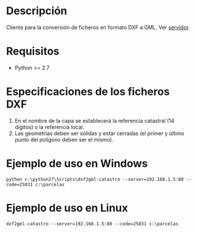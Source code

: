 Descripción
===========

Cliente para la conversión de ficheros en formato DXF a GML. Ver [servidor](https://github.com/Ayuntamiento-Zaragoza/dxf2gml-catastro).


Requisitos
==========

* Python >= 2.7


Especificaciones de los ficheros DXF
====================================

1. En el nombre de la capa se establecerá la referencia catastral (14 dígitos) o la referencia local.
2. Las geometrías deben ser sólidas y estar cerradas (el primer y último punto del polígono deben ser el mismo).


Ejemplo de uso en Windows
=========================

```
python c:\python27\Scripts\dxf2gml-catastro --server=192.168.1.5:80 --code=25831 c:\parcelas
```


Ejemplo de uso en Linux
=======================
```
dxf2gml-catastro --server=192.168.1.5:80 --code=25831 c:\parcelas
```


